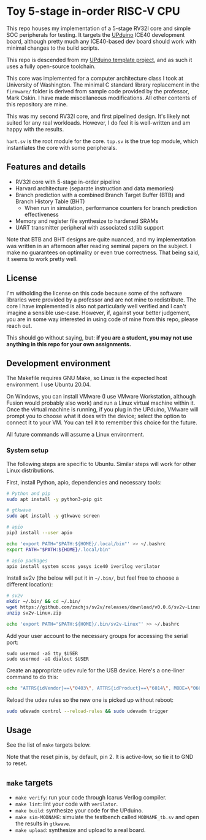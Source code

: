 # Toy 5-stage in-order RISC-V CPU

This repo houses my implementation of a 5-stage RV32I core and simple SOC peripherals for testing. It targets the [UPduino](https://tinyvision.ai/products/upduino-v3-0) ICE40 development board, although pretty much any ICE40-based dev board should work with minimal changes to the build scripts.

This repo is descended from my [UPduino template project](https://github.com/WasabiFan/apio-upduino-template), and as such it uses a fully open-source toolchain.

This core was implemented for a computer architecture class I took at University of Washington. The minimal C standard library replacement in the `firmware/` folder is derived from sample code provided by the professor, Mark Oskin. I have made miscellaneous modifications. All other contents of this repository are mine.

This was my second RV32I core, and first pipelined design. It's likely not suited for any real workloads. However, I do feel it is well-written and am happy with the results.

`hart.sv` is the root module for the core. `top.sv` is the true top module, which instantiates the core with some peripherals.

## Features and details

- RV32I core with 5-stage in-order pipeline
- Harvard architecture (separate instruction and data memories)
- Branch prediction with a combined Branch Target Buffer (BTB) and Branch History Table (BHT)
  - When run in simulation, performance counters for branch prediction effectiveness
- Memory and register file synthesize to hardened SRAMs
- UART transmitter peripheral with associated stdlib support

Note that BTB and BHT designs are quite nuanced, and my implementation was written in an afternoon after reading seminal papers on the subject. I make no guarantees on optimality or even true correctness. That being said, it seems to work pretty well.

## License

I'm witholding the license on this code because some of the software libraries were provided by a professor and are not mine to redistribute. The core I have implemented is also not particularly well verified and I can't imagine a sensible use-case. However, if, against your better judgement, you are in some way interested in using code of mine from this repo, please reach out.

This should go without saying, but: **if you are a student, you may not use anything in this repo for your own assignments.**

## Development environment

The Makefile requires GNU Make, so Linux is the expected host environment. I use Ubuntu 20.04.

On Windows, you can install VMware (I use VMware Workstation, although Fusion would probably also work) and run a Linux virtual machine within it. Once the virtual machine is running, if you plug in the UPduino, VMware will prompt you to choose what it does with the device; select the option to connect it to your VM. You can tell it to remember this choice for the future.

All future commands will assume a Linux environment.

### System setup

The following steps are specific to Ubuntu. Similar steps will work for other Linux distributions.

First, install Python, apio, dependencies and necessary tools:

```bash
# Python and pip
sudo apt install -y python3-pip git

# gtkwave
sudo apt install -y gtkwave screen

# apio
pip3 install --user apio

echo 'export PATH="$PATH:${HOME}/.local/bin"' >> ~/.bashrc
export PATH="$PATH:${HOME}/.local/bin"

# apio packages
apio install system scons yosys ice40 iverilog verilator
```

Install sv2v (the below will put it in `~/.bin/`, but feel free to choose a different location):

```bash
# sv2v
mkdir ~/.bin/ && cd ~/.bin/
wget https://github.com/zachjs/sv2v/releases/download/v0.0.6/sv2v-Linux.zip
unzip sv2v-Linux.zip

echo 'export PATH="$PATH:${HOME}/.bin/sv2v-Linux"' >> ~/.bashrc
```

Add your user account to the necessary groups for accessing the serial port:

```
sudo usermod -aG tty $USER
sudo usermod -aG dialout $USER
```

Create an appropriate udev rule for the USB device. Here's a one-liner command to do this:

```bash
echo "ATTRS{idVendor}==\"0403\", ATTRS{idProduct}==\"6014\", MODE=\"0660\", GROUP=\"plugdev\", TAG+=\"uaccess\"" | sudo tee /etc/udev/rules.d/53-lattice-ftdi.rules
```

Reload the udev rules so the new one is picked up without reboot:

```bash
sudo udevadm control --reload-rules && sudo udevadm trigger
```

## Usage

See the list of `make` targets below.

Note that the reset pin is, by default, pin 2. It is active-low, so tie it to GND to reset.

## `make` targets

- `make verify`: run your code through Icarus Verilog compiler.
- `make lint`: lint your code with `verilator`.
- `make build`: synthesize your code for the UPduino.
- `make sim-MODNAME`: simulate the testbench called `MODNAME_tb.sv` and open the results in `gtkwave`.
- `make upload`: synthesize and upload to a real board.
